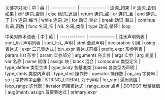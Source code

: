 关键字对照:
| 中 | 英 |
| ------------- | ------------- |
连词_如果 | if
连词_否则如果 | elif
连词_否则 | else
动词_返回 | return
连词_或 | or
连词_且 | and
连词_于 | in
连词_每当 | while
连词_对 | for
动词_终止 | break
动词_跳过 | continue
名词_函数 | func
名词_空 | NIL
名词_类型 | type
动词_循环 | loop

中英对照术语表:
| 中 | 英 |
| ------------- | ------------- |
注水声明列表 | stmt_list
声明列表 | stmt_list_
声明 | stmt
全局声明 | declaration
引用 | using
表达式 | expr
二元表达式 | bin_expr
表达式前缀 | prefix_expr
形参列表 | param_list
形参 | param
实参部分 | arguments
各实参 | args
实参 | arg
变量 | var
名称 | name
赋值 | assign
块 | block
混合 | compound
类型定义 | type_define
类型主体 | type_body
各基准类 | bases
各类型内声明 | type_stmts
类型内声明 | type_stmt
操作符 | operator
操作数 | op_arg
字符串 | strlit
字符串字面量 | STRING_LITERAL
对于声明 | for_stmt
遍历范围 | loop_range
迭代器 | iterator
范围表达式 | range_expr
点点 | DOTDOT
增量赋值 | aug(ment)_assign
首要表达式 | primary_expr
